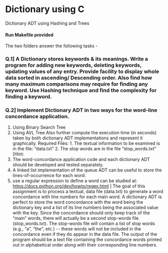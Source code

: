 # Dictionary using C
Dictionary ADT using Hashing and Trees
#### Run Makefile provided
The two folders answer the following tasks - 
### Q.1] A Dictionary stores keywords & its meanings. Write a program for adding new keywords, deleting keywords, updating values of any entry. Provide facility to display whole data sorted in ascending/ Descending order. Also find how many maximum comparisons may require for finding any keyword. Use Hashing technique and find the complexity for finding a keyword.
### Q.2] Implement Dictionary ADT in two ways for the word-line concordance application.
1. Using Binary Search Tree
2. Using AVL Tree
Also further compute the execution time (in seconds) taken by both dictionary ADT implementations and represent it graphically.
Required Files: 1. The textual information to be examined is in the file: “data.txt” 2. The stop words are in the file “stop_words.txt”
[Hint:
1. The word-concordance application code and each dictionary ADT should be developed and tested separately.
2. A linked list implementation of the queue ADT can be useful to store the lines-of-occurrence for each word.
3. use a regular expression to define a word can be studied at: https://docs.python.org/dev/howto/regex.html
]
The goal of this assignment is to process a textual, data file (data.txt) to generate a word concordance with line numbers for each main word. A dictionary ADT is perfect to store the word concordance with the word being the dictionary key and a list of its line numbers being the associated value with the key. Since the concordance should only keep track of the “main” words, there will actually be a second stop-words file (stop_words.txt). The stop-words file will contain a list of stop words (e.g., “a”, “the”, etc.) -- these words will not be included in the concordance even if they do appear in the data file. The output of the program should be a text file containing the concordance words printed out in alphabetical order along with their corresponding line numbers.
